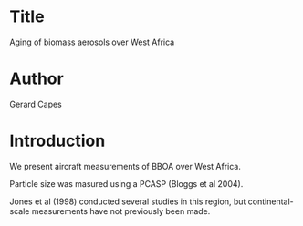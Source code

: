 # Title
Aging of biomass aerosols over West Africa

# Author
Gerard Capes

# Introduction
We present aircraft measurements of BBOA over West Africa.

Particle size was masured using a PCASP (Bloggs et al 2004).

Jones et al (1998) conducted several studies in this region, 
but continental-scale measurements have not previously been made.
